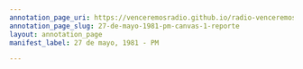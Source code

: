 ```yaml
---
annotation_page_uri: https://venceremosradio.github.io/radio-venceremos-en-espanol/annotations/27-de-mayo-1981-pm-canvas-1-reporte.json
annotation_page_slug: 27-de-mayo-1981-pm-canvas-1-reporte
layout: annotation_page
manifest_label: 27 de mayo, 1981 - PM

---
```

